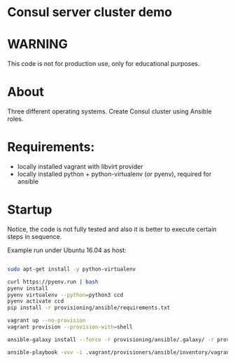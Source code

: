 # Consul server cluster demo


# WARNING
This code is not for production use, only for educational purposes.

# About

Three different operating systems.
Create Consul cluster using Ansible roles.

# Requirements:

- locally installed vagrant with libvirt provider
- locally installed python + python-virtualenv (or pyenv), required for ansible

# Startup

Notice, the code is not fully tested and also it is better to execute certain
steps in sequence.

Example run under Ubuntu 16.04 as host:

```bash

sudo apt-get install -y python-virtualenv

curl https://pyenv.run | bash
pyenv install
pyenv virtualenv --python=python3 ccd
pyenv activate ccd
pip install -r provisioning/ansible/requirements.txt

vagrant up --no-provision
vagrant provision --provision-with=shell

ansible-galaxy install --force -r provisioning/ansible/.galaxy/ -r provisioning/ansible/requirements.yml

ansible-playbook -vvv -i .vagrant/provisioners/ansible/inventory/vagrant_ansible_inventory provisioning/ansible/init.yml

```
